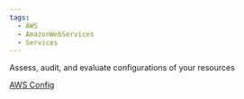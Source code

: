```yaml
---
tags:
  - AWS
  - AmazonWebServices
  - Services
---
```

Assess, audit, and evaluate configurations of your resources

[AWS Config](https://aws.amazon.com/config/)
